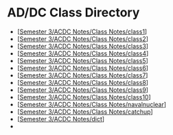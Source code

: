 # AD/DC Class Directory
- [[Semester 3/ACDC Notes/Class Notes/class1]]
- [[Semester 3/ACDC Notes/Class Notes/class2]]
- [[Semester 3/ACDC Notes/Class Notes/class3]]
- [[Semester 3/ACDC Notes/Class Notes/class4]]
- [[Semester 3/ACDC Notes/Class Notes/class5]]
- [[Semester 3/ACDC Notes/Class Notes/class6]]
- [[Semester 3/ACDC Notes/Class Notes/class7]]
- [[Semester 3/ACDC Notes/Class Notes/class8]]
- [[Semester 3/ACDC Notes/Class Notes/class9]]
- [[Semester 3/ACDC Notes/Class Notes/class10]]
- [[Semester 3/ACDC Notes/Class Notes/navalnuclear]]
- [[Semester 3/ACDC Notes/Class Notes/catchup]]
- [[Semester 3/ACDC Notes/dict]]
- 


[//begin]: # "Autogenerated link references for markdown compatibility"
[Semester 3/ACDC Notes/Class Notes/class1]: class1.md "ETEC 106 Lesson 1"
[Semester 3/ACDC Notes/Class Notes/class2]: class2.md "ETEC 106 Lesson 2"
[Semester 3/ACDC Notes/Class Notes/class3]: class3.md "ETEC 106 Lesson 3"
[Semester 3/ACDC Notes/Class Notes/class4]: class4.md "ETEC 106 Lesson 4"
[Semester 3/ACDC Notes/Class Notes/class5]: class5.md "ETEC 106 Lesson 5"
[Semester 3/ACDC Notes/Class Notes/class6]: class6.md "ETEC 106 Lesson 6"
[Semester 3/ACDC Notes/Class Notes/class7]: class7.md "ETEC 106 Lesson 7"
[Semester 3/ACDC Notes/Class Notes/class8]: class8.md "ETEC 106 Lesson 8"
[Semester 3/ACDC Notes/Class Notes/class9]: class9.md "ETEC 106 Lesson 9"
[Semester 3/ACDC Notes/Class Notes/class10]: class10.md "ETEC 106 Lesson 10"
[Semester 3/ACDC Notes/Class Notes/navalnuclear]: navalnuclear.md "ETEC 106 Naval Nuclear"
[Semester 3/ACDC Notes/Class Notes/catchup]: catchup.md "ETEC 106 Catch Up"
[Semester 3/ACDC Notes/dict]: ../dict.md "AD/DC Dictionary"
[//end]: # "Autogenerated link references"

